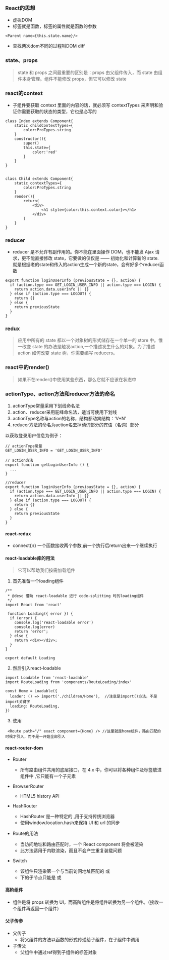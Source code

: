 ### React的思想 
+ 虚拟DOM 
+ 标签就是函数，标签的属性就是函数的参数
```
<Parent name={this.state.name}/>
```
+ 查找两次dom不同的过程叫DOM diff 


### state、props
> state 和 props 之间最重要的区别是：props 由父组件传入，而 state 由组件本身管理。组件不能修改 props，但它可以修改 state

### react的context
+ 子组件要获取 context 里面的内容的话，就必须写 contextTypes 来声明和验证你需要获取的状态的类型，它也是必写的

```
class Index extends Component{
    static childContextTypes={
        color:ProTypes.string
    }
    constructor(){
        super()
        this.state={
            color:'red'
        }
    }
}


class Child extends Component{
    static contextTypes={
        color:ProTypes.string
    }
    render(){
        return(
            <div>
                <h1 style={color:this.context.color}></h1>
            </div>
        )
    }
}
```
### reducer
+ reducer 是不允许有副作用的。你不能在里面操作 DOM，也不能发 Ajax 请求，更不能直接修改 state，它要做的仅仅是 —— 初始化和计算新的 state. 就是根据老的state和传入的action生成一个新的state，会有好多个reducer函数

```
export function loginUserInfo (previousState = {}, action) {
  if (action.type === GET_LOGIN_USER_INFO || action.type === LOGIN) {
    return action.data.userInfo || {}
  } else if (action.type === LOGOUT) {
    return {}
  } else {
    return previousState
  }
}
```

### redux
> 应⽤中所有的 state 都以⼀个对象树的形式储存在⼀个单⼀的 store 中。惟⼀改变 state 的办法是触发action,⼀个描述发⽣什么的对象。为了描述 action 如何改变 state 树，你需要编写 reducers。

### react中的render()
>如果不在render()中使用某些东西，那么它就不应该在状态中



### actionType、action方法和reducer方法的命名
1. actionType常量采用下划线命名法
2. action、reducer采用驼峰命名法，适当可使用下划线
3. actionType名称与action的名称，结构都动宾结构：‘V+N’
4. reducer方法的命名为action名去掉动词部分的宾语（名词）部分

以获取登录用户信息为例子：
```
// actionType常量
GET_LOGIN_USER_INFO = 'GET_LOGIN_USER_INFO'

// action方法
export function getLoginUserInfo () {
  ...
}

//reducer
export function loginUserInfo (previousState = {}, action) {
  if (action.type === GET_LOGIN_USER_INFO || action.type === LOGIN) {
    return action.data.userInfo || {}
  } else if (action.type === LOGOUT) {
    return {}
  } else {
    return previousState
  }
}
```


#### react-redux

+ connect()() 一个函数接收两个参数,前一个执行后return出来一个继续执行



#### react-loadable库的用法
> 它可以帮助我们按需加载组件

1. 首先准备一个loading组件

```
/**
 * @desc 借助 react-loadable 进行 code-splitting 时的loading组件
 */
import React from 'react'

 function Loading({ error }) {
  if (error) {
    console.log('react-loadable error')
    console.log(error)
    return 'error';
  } else {
    return <div></div>;
  }
}

export default Loading

```


2. 然后引入react-loadable

```
import Loadable from 'react-loadable'
import RouteLoading from 'components/RouteLoading/index'

const Home = Loadable({
  loader: () => import('./children/Home'),  //注意是import()方法，不是import关键字
  loading: RouteLoading,
})

```

3. 使用

```
 <Route path="/" exact component={Home} /> //这里就是home组件，路由匹配的时候才引入，而不是一开始全部引入
```


#### react-router-dom 

+ Router
  + 所有路由组件共用的底层接口，在 4.x 中，你可以将各种组件及标签放进  <Router>  组件中 ,它只能有一个子元素
+ BrowserRouter
  + HTML5 history API 
+ HashRouter
  + HashRouter 是一种特定的 <Router> ,用于支持传统浏览器
  + 使用window.location.hash来保持 UI 和 url 的同步
+ Route的用法

  + <Route component> 当访问地址和路由匹配时，一个 React component 将会被渲染
  + <Route render>  此方法适用于内联渲染，而且不会产生重复装载问题
+ Switch
  + 该组件只渲染第一个与当前访问地址匹配的  <Route>  或  <Redirect>
  + <Switch> 下的子节点只能是 <Route> 或 <Redirect>


#### 高阶组件
  +  组件是将 props 转换为 UI，而高阶组件是将组件转换为另一个组件。（接收一个组件再返回一个组件）

#### 父子传参

  + 父传子
    + 将父组件的方法以函数的形式传递给子组件，在子组件中调用
  + 子传父
    + 父组件中通过ref得到子组件的标签对象